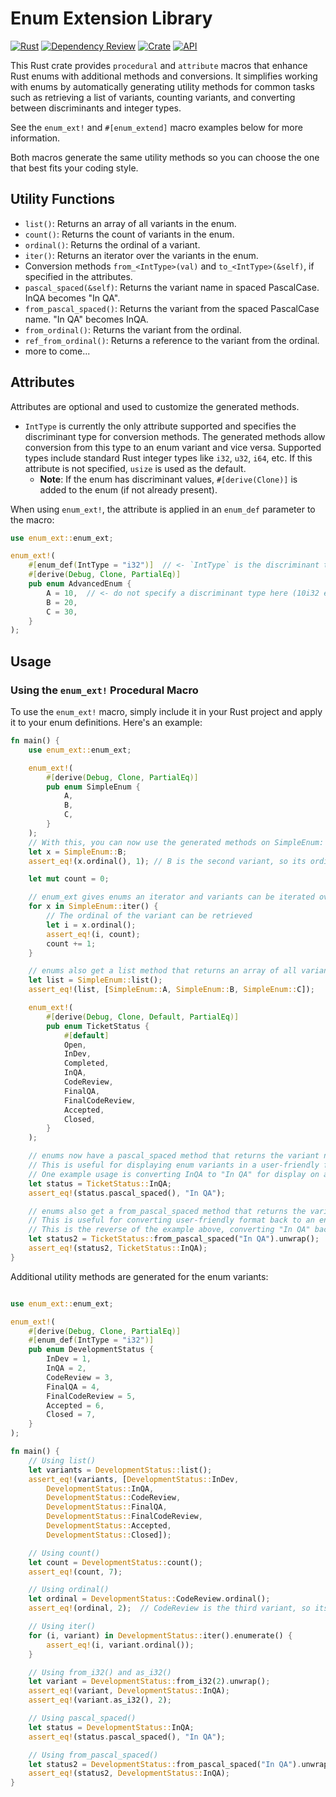 # Enum Extension Library

[![Rust](https://github.com/cubicle-jockey/enum_ext/actions/workflows/rust.yml/badge.svg)](https://github.com/cubicle-jockey/enum_ext/actions/workflows/rust.yml)
[![Dependency Review](https://github.com/cubicle-jockey/enum_ext/actions/workflows/dependency-review.yml/badge.svg)](https://github.com/cubicle-jockey/enum_ext/actions/workflows/dependency-review.yml)
[![Crate](https://img.shields.io/crates/v/enum_ext.svg)](https://crates.io/crates/enum_ext)
[![API](https://docs.rs/enum_ext/badge.svg)](https://docs.rs/enum_ext)

This Rust crate provides `procedural` and `attribute` macros that enhance Rust enums with additional methods and
conversions. It simplifies working with enums by automatically generating utility methods for common tasks such as
retrieving a list of variants, counting variants, and converting between discriminants and integer types.

See the `enum_ext!` and `#[enum_extend]` macro examples below for more information.

Both macros generate the same utility methods so you can choose the one that best fits your coding style.

## Utility Functions

- `list()`: Returns an array of all variants in the enum.
- `count()`: Returns the count of variants in the enum.
- `ordinal()`: Returns the ordinal of a variant.
- `iter()`: Returns an iterator over the variants in the enum.
- Conversion methods `from_<IntType>(val)` and `to_<IntType>(&self)`, if specified in the attributes.
- `pascal_spaced(&self)`: Returns the variant name in spaced PascalCase. InQA becomes "In QA".
- `from_pascal_spaced()`: Returns the variant from the spaced PascalCase name. "In QA" becomes InQA.
- `from_ordinal()`: Returns the variant from the ordinal.
- `ref_from_ordinal()`: Returns a reference to the variant from the ordinal.
- more to come...

## Attributes

Attributes are optional and used to customize the generated methods.

* `IntType` is currently the only attribute supported and specifies the discriminant type for conversion methods. The
  generated methods allow
  conversion from this type to an enum variant and vice versa. Supported types include standard Rust
  integer types like `i32`, `u32`, `i64`, etc. If this attribute is not specified, `usize` is used as the default.
    * **Note**: If the enum has discriminant values, `#[derive(Clone)]` is added to the enum (if not already present).

When using `enum_ext!`, the attribute is applied in an `enum_def` parameter to the macro:

```rust
use enum_ext::enum_ext;

enum_ext!(
    #[enum_def(IntType = "i32")]  // <- `IntType` is the discriminant type. 
    #[derive(Debug, Clone, PartialEq)]
    pub enum AdvancedEnum {
        A = 10,  // <- do not specify a discriminant type here (10i32 etc)
        B = 20,
        C = 30,
    }
);
```

## Usage

### Using the `enum_ext!` Procedural Macro

To use the `enum_ext!` macro, simply include it in your Rust project and apply it to your enum definitions. Here's an
example:

```rust
fn main() {
    use enum_ext::enum_ext;

    enum_ext!(
        #[derive(Debug, Clone, PartialEq)]
        pub enum SimpleEnum {
            A,
            B,
            C,
        }
    );
    // With this, you can now use the generated methods on SimpleEnum:
    let x = SimpleEnum::B;
    assert_eq!(x.ordinal(), 1); // B is the second variant, so its ordinal is 1

    let mut count = 0;

    // enum_ext gives enums an iterator and variants can be iterated over
    for x in SimpleEnum::iter() {
        // The ordinal of the variant can be retrieved
        let i = x.ordinal();
        assert_eq!(i, count);
        count += 1;
    }

    // enums also get a list method that returns an array of all variants
    let list = SimpleEnum::list();
    assert_eq!(list, [SimpleEnum::A, SimpleEnum::B, SimpleEnum::C]);

    enum_ext!(
        #[derive(Debug, Clone, Default, PartialEq)]
        pub enum TicketStatus {
            #[default]
            Open,
            InDev,
            Completed,
            InQA,
            CodeReview,
            FinalQA,
            FinalCodeReview,
            Accepted,
            Closed,
        }
    );

    // enums now have a pascal_spaced method that returns the variant name in spaced PascalCase.
    // This is useful for displaying enum variants in a user-friendly format (e.g., in a UI).
    // One example usage is converting InQA to "In QA" for display on a web page.
    let status = TicketStatus::InQA;
    assert_eq!(status.pascal_spaced(), "In QA");

    // enums also get a from_pascal_spaced method that returns the variant from the spaced PascalCase name.
    // This is useful for converting user-friendly format back to an enum variant.
    // This is the reverse of the example above, converting "In QA" back to an enum.
    let status2 = TicketStatus::from_pascal_spaced("In QA").unwrap();
    assert_eq!(status2, TicketStatus::InQA);
}
```

Additional utility methods are generated for the enum variants:

```rust

use enum_ext::enum_ext;

enum_ext!(
    #[derive(Debug, Clone, PartialEq)]
    #[enum_def(IntType = "i32")]
    pub enum DevelopmentStatus {
        InDev = 1,
        InQA = 2,
        CodeReview = 3,
        FinalQA = 4,
        FinalCodeReview = 5,
        Accepted = 6,
        Closed = 7,
    }
);

fn main() {
    // Using list()
    let variants = DevelopmentStatus::list();
    assert_eq!(variants, [DevelopmentStatus::InDev,
        DevelopmentStatus::InQA,
        DevelopmentStatus::CodeReview,
        DevelopmentStatus::FinalQA,
        DevelopmentStatus::FinalCodeReview,
        DevelopmentStatus::Accepted,
        DevelopmentStatus::Closed]);

    // Using count()
    let count = DevelopmentStatus::count();
    assert_eq!(count, 7);

    // Using ordinal()
    let ordinal = DevelopmentStatus::CodeReview.ordinal();
    assert_eq!(ordinal, 2);  // CodeReview is the third variant, so its ordinal is 2

    // Using iter()
    for (i, variant) in DevelopmentStatus::iter().enumerate() {
        assert_eq!(i, variant.ordinal());
    }

    // Using from_i32() and as_i32()
    let variant = DevelopmentStatus::from_i32(2).unwrap();
    assert_eq!(variant, DevelopmentStatus::InQA);
    assert_eq!(variant.as_i32(), 2);

    // Using pascal_spaced()
    let status = DevelopmentStatus::InQA;
    assert_eq!(status.pascal_spaced(), "In QA");

    // Using from_pascal_spaced()
    let status2 = DevelopmentStatus::from_pascal_spaced("In QA").unwrap();
    assert_eq!(status2, DevelopmentStatus::InQA);
}
```